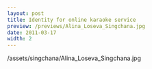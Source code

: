 ```yaml
---
layout: post
title: Identity for online karaoke service
preview: /previews/Alina_Loseva_Singchana.jpg
date: 2011-03-17
width: 2
---
```

/assets/singchana/Alina_Loseva_Singchana.jpg
